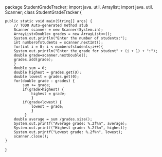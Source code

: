 package StudentGradeTracker;
import java. util. Arraylist;
import java. util. Scanner;
 class StudentGradeTracker {

	public static void main(String[] args) {
		// TODO Auto-generated method stub
		Scanner scanner = new Scanner(System.in);
		ArrayList<Double> grades = new ArrayList<>();
		System.out.println("Enter the number of students:");
		int numberofstudents = scanner.nextInt();
		for(int i = 0; i < numberofstudents;i++){
		System.out.println("Enter the grade for student" + (i + 1) + ":");
		double grade=scanner.nextDouble();
		grades.add(grade);
		}
		double sum = 0;
		double highest = grades.get(0);
		double lowest = grades.get(0);
		for(double grade : grades) {
			sum += grade;
			if(grade>highest) {
				highest = grade;
				}
			if(grade<lowest) {
				lowest = grade;
			    }
		     }
		double average = sum /grades.size();
		System.out.printf("Average grade: %.2f%n", average);
		System.out.printf("Highest grade: %.2f%n", highest);
		System.out.printf("Lowest grade: %.2f%n", lowest);
		scanner.close();
	}
		

}
